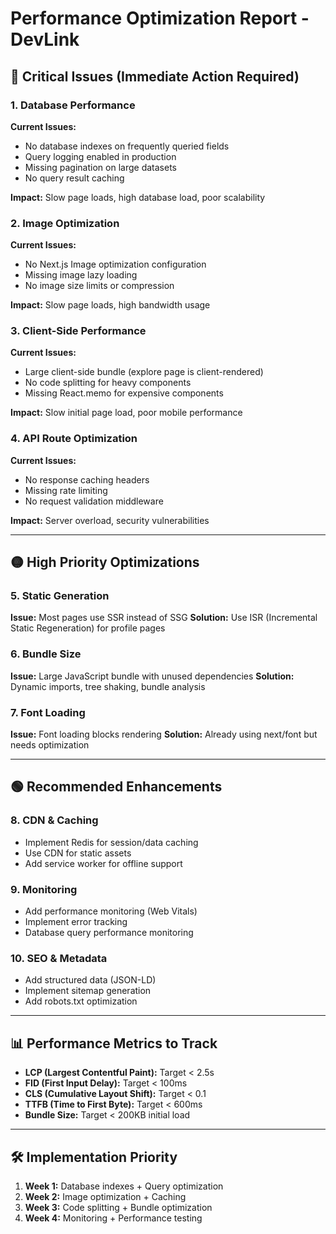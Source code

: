 # Performance Optimization Report - DevLink

## 🔴 Critical Issues (Immediate Action Required)

### 1. Database Performance
**Current Issues:**
- No database indexes on frequently queried fields
- Query logging enabled in production
- Missing pagination on large datasets
- No query result caching

**Impact:** Slow page loads, high database load, poor scalability

### 2. Image Optimization
**Current Issues:**
- No Next.js Image optimization configuration
- Missing image lazy loading
- No image size limits or compression

**Impact:** Slow page loads, high bandwidth usage

### 3. Client-Side Performance
**Current Issues:**
- Large client-side bundle (explore page is client-rendered)
- No code splitting for heavy components
- Missing React.memo for expensive components

**Impact:** Slow initial page load, poor mobile performance

### 4. API Route Optimization
**Current Issues:**
- No response caching headers
- Missing rate limiting
- No request validation middleware

**Impact:** Server overload, security vulnerabilities

---

## 🟡 High Priority Optimizations

### 5. Static Generation
**Issue:** Most pages use SSR instead of SSG
**Solution:** Use ISR (Incremental Static Regeneration) for profile pages

### 6. Bundle Size
**Issue:** Large JavaScript bundle with unused dependencies
**Solution:** Dynamic imports, tree shaking, bundle analysis

### 7. Font Loading
**Issue:** Font loading blocks rendering
**Solution:** Already using next/font but needs optimization

---

## 🟢 Recommended Enhancements

### 8. CDN & Caching
- Implement Redis for session/data caching
- Use CDN for static assets
- Add service worker for offline support

### 9. Monitoring
- Add performance monitoring (Web Vitals)
- Implement error tracking
- Database query performance monitoring

### 10. SEO & Metadata
- Add structured data (JSON-LD)
- Implement sitemap generation
- Add robots.txt optimization

---

## 📊 Performance Metrics to Track

- **LCP (Largest Contentful Paint):** Target < 2.5s
- **FID (First Input Delay):** Target < 100ms
- **CLS (Cumulative Layout Shift):** Target < 0.1
- **TTFB (Time to First Byte):** Target < 600ms
- **Bundle Size:** Target < 200KB initial load

---

## 🛠️ Implementation Priority

1. **Week 1:** Database indexes + Query optimization
2. **Week 2:** Image optimization + Caching
3. **Week 3:** Code splitting + Bundle optimization
4. **Week 4:** Monitoring + Performance testing
